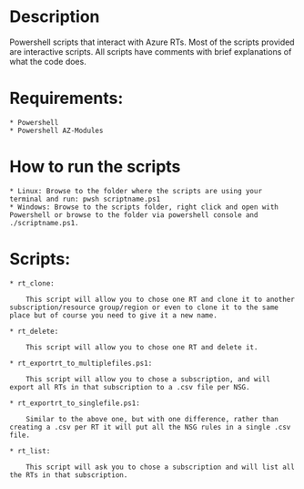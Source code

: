# Description

Powershell scripts that interact with Azure RTs. Most of the scripts provided are interactive scripts. All scripts have comments with brief explanations of what the code does.

# Requirements:

    * Powershell
    * Powershell AZ-Modules

# How to run the scripts

    * Linux: Browse to the folder where the scripts are using your terminal and run: pwsh scriptname.ps1
    * Windows: Browse to the scripts folder, right click and open with Powershell or browse to the folder via powershell console and ./scriptname.ps1.

# Scripts:

    * rt_clone:

        This script will allow you to chose one RT and clone it to another subscription/resource group/region or even to clone it to the same place but of course you need to give it a new name.

    * rt_delete:

        This script will allow you to chose one RT and delete it.

    * rt_exportrt_to_multiplefiles.ps1:

        This script will allow you to chose a subscription, and will export all RTs in that subscription to a .csv file per NSG.

    * rt_exportrt_to_singlefile.ps1:

        Similar to the above one, but with one difference, rather than creating a .csv per RT it will put all the NSG rules in a single .csv file.

    * rt_list:

        This script will ask you to chose a subscription and will list all the RTs in that subscription.

